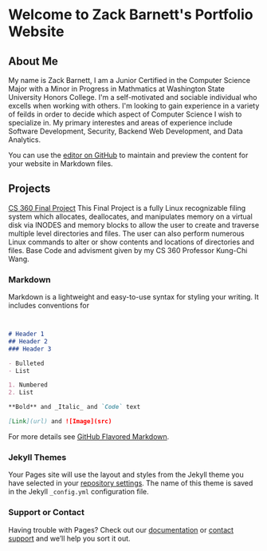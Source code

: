 # Welcome to Zack Barnett's Portfolio Website

## About Me
My name is Zack Barnett, I am a Junior Certified in the Computer Science Major with a Minor in Progress in Mathmatics at Washington State University Honors College. I'm a self-motivated and sociable individual who excells when working with others. I'm looking to gain experience in a variety of feilds in order to decide which aspect of Computer Science I wish to specialize in. My primary interestes and areas of experience include Software Development, Security, Backend Web Development, and Data Analytics. 

You can use the [editor on GitHub](https://github.com/zackbar22/website/edit/gh-pages/index.md) to maintain and preview the content for your website in Markdown files.
## Projects

[CS 360 Final Project](https://github.com/zackbar22/CS_360_final_project) This Final Project is a fully Linux recognizable filing system which allocates, deallocates, and manipulates memory on a virtual disk via INODES and memory blocks to allow the user to create and traverse multiple level directories and files. The user can also perform numerous Linux commands to alter or show contents and locations of directories and files. Base Code and advisment given by my CS 360 Professor Kung-Chi Wang.

### Markdown

Markdown is a lightweight and easy-to-use syntax for styling your writing. It includes conventions for

```markdown


# Header 1
## Header 2
### Header 3

- Bulleted
- List

1. Numbered
2. List

**Bold** and _Italic_ and `Code` text

[Link](url) and ![Image](src)
```

For more details see [GitHub Flavored Markdown](https://guides.github.com/features/mastering-markdown/).

### Jekyll Themes

Your Pages site will use the layout and styles from the Jekyll theme you have selected in your [repository settings](https://github.com/zackbar22/website/settings). The name of this theme is saved in the Jekyll `_config.yml` configuration file.

### Support or Contact

Having trouble with Pages? Check out our [documentation](https://docs.github.com/categories/github-pages-basics/) or [contact support](https://github.com/contact) and we’ll help you sort it out.

